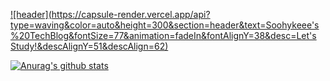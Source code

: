 [![header](https://capsule-render.vercel.app/api?type=waving&color=auto&height=300&section=header&text=Soohykeee's%20TechBlog&fontSize=77&animation=fadeIn&fontAlignY=38&desc=Let's Study!&descAlignY=51&descAlign=62)](https://soohykeee.tistory.com/)


[![Anurag's github stats](https://github-readme-stats.vercel.app/api?env=PAT_1&username=soohykeee&theme=graywhite)](https://github.com/soohykeee?tab=repositories)
<h1></h1>

<!--
<p><img  src="https://github-readme-stats.vercel.app/api/top-langs?username=soohykeee&show_icons=true&locale=en&layout=compact" alt="soohykeee" /></p>

**soohykeee/soohykeee** is a ✨ _special_ ✨ repository because its `README.md` (this file) appears on your GitHub profile.

Here are some ideas to get you started:

- 🔭 I’m currently working on …
- 🌱 I’m currently learning …
- 👯 I’m looking to collaborate on …
- 🤔 I’m looking for help with …
- 💬 Ask me about …
- 📫 How to reach me: …
- 😄 Pronouns: …
- ⚡ Fun fact: …

![Anurag's GitHub stats](https://github-readme-stats.vercel.app/api?username=soohykeee)

![Anurag's GitHub stats](https://github-readme-stats.vercel.app/api?username=soohykeee&show_icons=true&theme=graywhite)
—>
